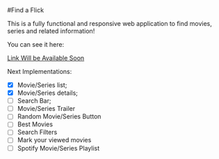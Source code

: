 #Find a Flick

This is a fully functional and responsive web application to find movies, series and related information!

You can see it here:

[Link Will be Available Soon]()

Next Implementations:

- [x] Movie/Series list; 
- [x] Movie/Series details;
- [ ] Search Bar;
- [ ] Movie/Series Trailer
- [ ] Random Movie/Series Button
- [ ] Best Movies
- [ ] Search Filters
- [ ] Mark your viewed movies
- [ ] Spotify Movie/Series Playlist
